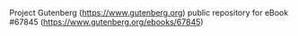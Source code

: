 Project Gutenberg (https://www.gutenberg.org) public repository for
eBook #67845 (https://www.gutenberg.org/ebooks/67845)
